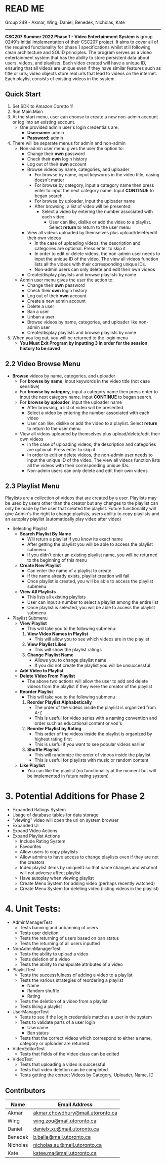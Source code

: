 # READ ME

Group 249 - Akmar, Wing, Daniel, Benedek, Nicholas, Kate

---

**CSC207 Summer 2022 Phase 1 - Video Entertainment System** is group 0249's initial implementation of their CSC207 project. It aims to cover all of the required functionality for phase 1 specifications whilst still following clean architecture and SOLID principles. The program serves as a video entertainment system that has the ability to store persistent data about users, videos, and playlists. Each video created will have a unique ID, ensuring that all videos are unique even if they have similar features such as title or urls; video objects store real urls that lead to videos on the internet. Each playlist consists of existing videos in the system.

## Quick Start 
1. Set SDK to Amazon Coretto 11
2. Run Main.Main
3. At the start menu, user can choose to create a new non-admin account or log into an existing account.
    * One provided admin user's login credentials are:
        * **Username:** admin
        * **Password:** admin
4. There will be separate menus for admin and non-admin
   * Non-admin user menu gives the user the option to:
     * Change their **own** password
     * Check their **own** login history
     * Log out of their **own** account
     * Browse videos by name, categories, and uploader
       * For browse by name, input keywords in the video title, casing doesn't matter
       * For browse by category, input a category name then press enter to input the next category name. Input **CONTINUE** to began search.
       * For browse by uploader, input the uploader name
       * After browsing, a list of video will be presented
         * Select a video by entering the number associated with each video
           * User can like, dislike or add the video to a playlist. Select **return** to return to the user menu
     * View all videos uploaded by themselves plus upload/delete/edit their own videos
       * In the case of uploading videos, the description and categories are optional. Press enter to skip it.
       * In order to edit or delete videos, the non-admin user needs to input the unique ID of the video. The view all videos function lists all the videos with their corresponding unique IDs.
       * Non-admin users can only delete and edit their own videos
     * Create/display playlists and browse playlists by name
   * Admin user menu gives the user the action to:
     * Change their **own** password
     * Check their **own** login history
     * Log out of their **own** account
     * Create a new admin account
     * Delete a user
     * Ban a user
     * Unban a user
     * Browse videos by name, categories, and uploader like non-admin user
     * Create/display playlists and browse playlists by name
5. When you log out, you will be returned to the login menu 
    * **You Must Exit Program by inputting 3 in order for the session history to be saved**

## 2.2 Video Browse Menu
* **Browse** videos by name, categories, and uploader
   * For **browse by name**, input keywords in the video title (not case sensitive)
   * For **browse by category**, input a category name then press enter to input the next category name. Input **CONTINUE** to began search.
   * For **browse by uploader**, input the uploader name
      * After browsing, a list of video will be presented
      * Select a video by entering the number associated with each video
      * User can like, dislike or add the video to a playlist. Select **return** to return to the user menu
   * View all videos uploaded by themselves plus upload/delete/edit their own videos
      * In the case of uploading videos, the description and categories are optional. Press enter to skip it.
      * In order to edit or delete videos, the non-admin user needs to input the unique ID of the video. The view all videos function lists all the videos with their corresponding unique IDs.
      * Non-admin users can only delete and edit their own videos

## 2.3 Playlist Menu
Playlists are a collection of videos that are created by a user.  Playlists may be used by users other than the creator but any changes to the playlist can only be made by the user that created the playlist.  Future functionality will give Admin's the right to change playlists, users ability to copy playlists and an autoplay playlist (automatically play video after video)

* Selecting Playlist 
  * **Search Playlist By Name**
    * Will return a playlist if you know its exact name
    * After getting the playlist you will be able to access the playlist submenu
    * If you didn't enter an existing playlist name, you will be returned to the beginning of this menu
  * **Create New Playlist**
    * Can enter the name of a playlist to create
    * If the name already exists, playlist creation will fail
    * Once playlist is created, you will be able to access the playlist submenu
  * **View All Playlists** 
    * This lists all existing playlists
    * User can input a number to select a playlist among the entire list
    * Once playlist is selected, you will be able to access the playlist submenu
* Playlist Submenu
  * **View Playlist**
    * This will take you to the following submenu:
    1. **View Video Names in Playlist**
       * This will allow you to see which videos are in the playlist
    2. **View Playlist Likes**
       * This will show the playlist ratings
    3. **Change Playlist Name**
       * Allows you to change playlist name
       * If you did not create the playlist you will be unsuccessful
  * **Add Video to Playlist**
  * **Delete Video From Playlist**
    * The above two actions will allow the user to add and delete videos from the playlist if they were the creator of the playlist
  * **Reorder Playlist**
    * This will take you to the following submenu
    1. **Reorder Playlist Alphabetically**
       * The order of the videos inside the playlist is organized from A-Z
       * This is useful for video series with a naming convention and order such as educational content or vod's
    2. **Reorder Playlist by Rating**
       * This order of the videos inside the playlist is organized by highest rating first
       * This is useful if you want to see popular videos earlier
    3. **Shuffle Playlist**
       * This will randomize the order of videos inside the playlist
       * This is useful for playlists with music or random content
  * **Like Playlist**
    * You can like the playlist (no functionality at the moment but will be implemented in future rating system)


# 3. Potential Additions for Phase 2
* Expanded Ratings System
* Usage of database tables for data storage
* "viewing" video will open the url on system browser
* Expanded UI
* Expand Video Actions
* Expand Playlist Actions
  * Include Rating System
  * Favourites
  * Allow users to copy playlists
  * Allow admins to have access to change playlists even if they are not the creators
  * Index playlist items by uniqueID so that name changes and whatnot will not adverse affect playlist
  * Have autoplay when viewing playlist
  * Create Menu System for adding video (perhaps recently watched)
  * Create Menu System for deleting video (listing videos in the playlist)


# 4. Unit Tests:
* AdminManagerTest
  * Tests banning and unbanning of users
  * Tests user deletion
  * Tests the returning of users based on ban status
  * Tests the returning of all users inputted
* NonAdminManagerTest
  * Tests the ability to upload a video
  * Tests deletion of a video
  * Tests the ability to manipulate attributes of a video
* PlaylistTest
  * Tests the successfulness of adding a video to a playlist
  * Tests the various strategies of reordering a playlist
    * Name
    * Random shuffle
    * Rating
  * Tests the deletion of a video from a playlist
  * Tests liking a playlist
* UserManagerTest
  * Tests to see if the login credentials matches a user in the system
  * Tests to validate parts of a user login
    * Username
    * Ban status
  * Tests that the correct videos which correspond to either a name, category or
    uploader are returned
* VideoEditorTest
  * Tests that fields of the Video class can be edited
* VideoTest
  * Tests that uploading a video is successful
  * Tests that video deletion can be completed
  * Tests getting the correct Videos by Category, Uploader, Name, ID


## Contributors
|Name|Email Address|
|----|-------------|
|Akmar|akmar.chowdhury@mail.utoronto.ca|
|Wing|wing.zou@mail.utoronto.ca|
|Daniel|danielx.xu@mail.utoronto.ca|
|Benedek|b.balla@mail.utoronto.ca|
|Nicholas|nicholas.au@mail.utoronto.ca|
|Kate|katee.ma@mail.utoronto.ca|